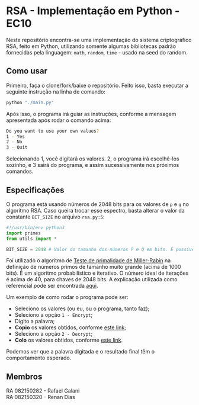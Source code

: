 # RSA - Implementação em Python - EC10

Neste repositório encontra-se uma implementação do sistema criptográfico RSA, feito em Python, utilizando somente algumas bibliotecas padrão fornecidas pela linguagem: `math`, `random`, `time` - usado na seed do random.

## Como usar

Primeiro, faça o clone/fork/baixe o repositório. Feito isso, basta executar a seguinte instrução na linha de comando:

```bash
python "./main.py"
```
Após isso, o programa irá guiar as instruções, conforme a mensagem apresentada após rodar o comando acima:

```bash
Do you want to use your own values?
1 - Yes
2 - No
3 - Quit
```

Selecionando 1, você digitará os valores. 2, o programa irá escolhê-los sozinho, e 3 sairá do programa, e assim sucessivamente nos próximos comandos.

## Especificações

O programa está usando números de 2048 bits para os valores de `p` e `q` no algoritmo RSA. Caso queira trocar esse espectro, basta alterar o valor da constante `BIT_SIZE` no arquivo `rsa.py:5`:

```python
#!/usr/bin/env python3
import primes
from utils import *

BIT_SIZE = 2048 # Valor do tamanho dos números P e Q em bits. É possível alterar este parâmetro. Basta trocar o número.
```

Foi utilizado o algoritmo de [Teste de primalidade de Miller-Rabin](https://en.wikipedia.org/wiki/Miller%E2%80%93Rabin_primality_test) na definição de números primos de tamanho muito grande (acima de 1000 bits). É um algoritmo probabilístico e iterativo. O número ideal de iterações é acima de 40, para chaves de 2048 bits. A explicação utilizada como referencial pode ser encontrada [aqui](https://stackoverflow.com/questions/6325576/how-many-iterations-of-rabin-miller-should-i-use-for-cryptographic-safe-primes).    
  
Um exemplo de como rodar o programa pode ser:
- Seleciono os valores (ou eu, ou o programa, tanto faz);
- Seleciono a opção `1 - Encrypt`;
- Digito a palavra;
- **Copio** os valores obtidos, conforme [este link](http://prntscr.com/rhi0bf);
- Seleciono a opção `2 - Decrypt`;
- **Colo** os valores obtidos, conforme [este link](http://prntscr.com/rhi0gz).  
  
Podemos ver que a palavra digitada e o resultado final têm o comportamento esperado.

## Membros
RA 082150282 - Rafael Galani  
RA 082150320 - Renan Dias